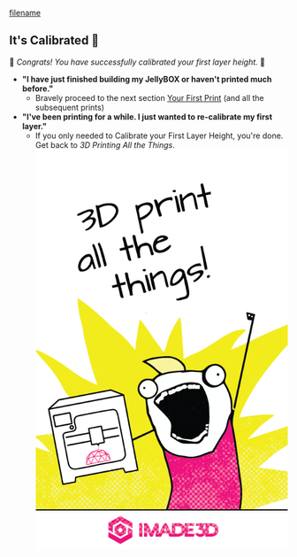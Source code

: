 [filename](0-03-calibrate-first-layer.md ':include')

## It's Calibrated 📐

🎊 _Congrats! You have successfully calibrated your first layer height._ 🎊

- **"I have just finished building my JellyBOX or haven't printed much before."**
  - Bravely proceed to the next section [Your First Print](04-first-print) (and all the subsequent prints)
- **"I've been printing for a while. I just wanted to re-calibrate my first layer."**
  - If you only needed to Calibrate your First Layer Height, you're done. Get back to _3D Printing All the Things_.
  ![print-all-things](assets/3d-print-all-the-things.png ':size=200%')

<span></span>